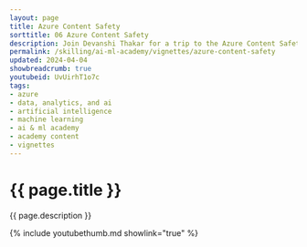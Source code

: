 ```yaml
---
layout: page
title: Azure Content Safety
sorttitle: 06 Azure Content Safety
description: Join Devanshi Thakar for a trip to the Azure Content Safety service and learn how to best guard your AI applications. This video will guide you through real-world examples where we address hate, violent, harmful, and sexual content – in different scenarios – with the Azure Content Safety tool.
permalink: /skilling/ai-ml-academy/vignettes/azure-content-safety
updated: 2024-04-04
showbreadcrumb: true
youtubeid: UvUirhT1o7c
tags:
- azure
- data, analytics, and ai
- artificial intelligence
- machine learning
- ai & ml academy
- academy content
- vignettes
---
```


# {{ page.title }}

{{ page.description }}

{% include youtubethumb.md showlink="true" %}